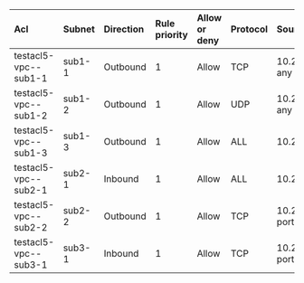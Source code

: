  | Acl | Subnet | Direction | Rule priority | Allow or deny | Protocol | Source | Destination | Value | Description | 
 |  :---  |  :---  |  :---  |  :---  |  :---  |  :---  |  :---  |  :---  |  :---  |  :---  | 
 | testacl5-vpc--sub1-1 | sub1-1 | Outbound | 1 | Allow | TCP | 10.240.1.0/24, any port | 1.1.1.0/31, any port | - |  | 
 | testacl5-vpc--sub1-2 | sub1-2 | Outbound | 1 | Allow | UDP | 10.240.2.0/24, any port | 1.1.1.1, ports 1-20 | - |  | 
 | testacl5-vpc--sub1-3 | sub1-3 | Outbound | 1 | Allow | ALL | 10.240.3.0/24 | 10.240.64.0/24 | - |  | 
 | testacl5-vpc--sub2-1 | sub2-1 | Inbound | 1 | Allow | ALL | 10.240.3.0/24 | 10.240.64.0/24 | - |  | 
 | testacl5-vpc--sub2-2 | sub2-2 | Outbound | 1 | Allow | TCP | 10.240.65.0/24, ports 11-20 | 10.240.128.0/24, any port | - |  | 
 | testacl5-vpc--sub3-1 | sub3-1 | Inbound | 1 | Allow | TCP | 10.240.65.0/24, ports 11-20 | 10.240.128.0/24, any port | - |  | 
